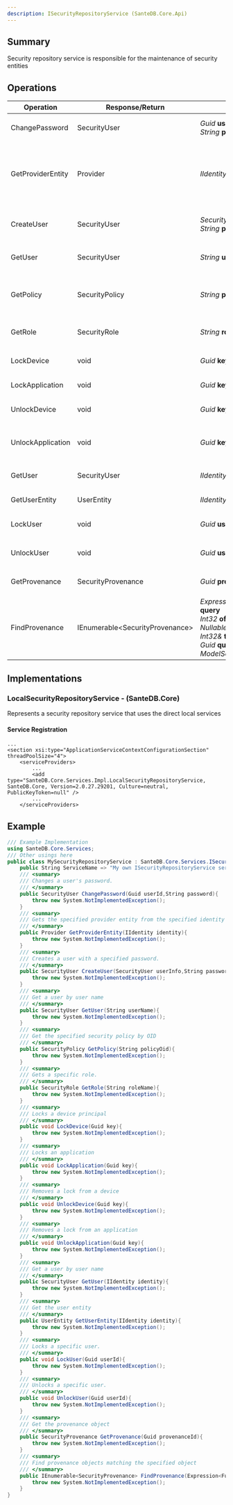 ```yaml
---
description: ISecurityRepositoryService (SanteDB.Core.Api)
---
```


## Summary
Security repository service is responsible for the maintenance of security entities

## Operations

|Operation|Response/Return|Input/Parameter|Description|
|-|-|-|-|
|ChangePassword|SecurityUser|*Guid* **userId**<br/>*String* **password**|Changes a user's password.|
|GetProviderEntity|Provider|*IIdentity* **identity**|Gets the specified provider entity from the specified identity|
|CreateUser|SecurityUser|*SecurityUser* **userInfo**<br/>*String* **password**|Creates a user with a specified password.|
|GetUser|SecurityUser|*String* **userName**|Get a user by user name|
|GetPolicy|SecurityPolicy|*String* **policyOid**|Get the specified security policy by OID|
|GetRole|SecurityRole|*String* **roleName**|Gets a specific role.|
|LockDevice|void|*Guid* **key**|Locks a device principal|
|LockApplication|void|*Guid* **key**|Locks an application|
|UnlockDevice|void|*Guid* **key**|Removes a lock from a device|
|UnlockApplication|void|*Guid* **key**|Removes a lock from an application|
|GetUser|SecurityUser|*IIdentity* **identity**|Get a user by user name|
|GetUserEntity|UserEntity|*IIdentity* **identity**|Get the user entity|
|LockUser|void|*Guid* **userId**|Locks a specific user.|
|UnlockUser|void|*Guid* **userId**|Unlocks a specific user.|
|GetProvenance|SecurityProvenance|*Guid* **provenanceId**|Get the provenance object|
|FindProvenance|IEnumerable&lt;SecurityProvenance>|*Expression&lt;Func&lt;SecurityProvenance,Boolean>>* **query**<br/>*Int32* **offset**<br/>*Nullable&lt;Int32>* **count**<br/>*Int32&* **totalResults**<br/>*Guid* **queryId**<br/>*ModelSort`1[]* **orderBy**|Find provenance objects matching the specified object|

## Implementations


### LocalSecurityRepositoryService - (SanteDB.Core)
Represents a security repository service that uses the direct local services

#### Service Registration
```markup
...
<section xsi:type="ApplicationServiceContextConfigurationSection" threadPoolSize="4">
	<serviceProviders>
		...
		<add type="SanteDB.Core.Services.Impl.LocalSecurityRepositoryService, SanteDB.Core, Version=2.0.27.29201, Culture=neutral, PublicKeyToken=null" />
		...
	</serviceProviders>
```
## Example
```csharp
/// Example Implementation
using SanteDB.Core.Services;
/// Other usings here
public class MySecurityRepositoryService : SanteDB.Core.Services.ISecurityRepositoryService { 
	public String ServiceName => "My own ISecurityRepositoryService service";
	/// <summary>
	/// Changes a user's password.
	/// </summary>
	public SecurityUser ChangePassword(Guid userId,String password){
		throw new System.NotImplementedException();
	}
	/// <summary>
	/// Gets the specified provider entity from the specified identity
	/// </summary>
	public Provider GetProviderEntity(IIdentity identity){
		throw new System.NotImplementedException();
	}
	/// <summary>
	/// Creates a user with a specified password.
	/// </summary>
	public SecurityUser CreateUser(SecurityUser userInfo,String password){
		throw new System.NotImplementedException();
	}
	/// <summary>
	/// Get a user by user name
	/// </summary>
	public SecurityUser GetUser(String userName){
		throw new System.NotImplementedException();
	}
	/// <summary>
	/// Get the specified security policy by OID
	/// </summary>
	public SecurityPolicy GetPolicy(String policyOid){
		throw new System.NotImplementedException();
	}
	/// <summary>
	/// Gets a specific role.
	/// </summary>
	public SecurityRole GetRole(String roleName){
		throw new System.NotImplementedException();
	}
	/// <summary>
	/// Locks a device principal
	/// </summary>
	public void LockDevice(Guid key){
		throw new System.NotImplementedException();
	}
	/// <summary>
	/// Locks an application
	/// </summary>
	public void LockApplication(Guid key){
		throw new System.NotImplementedException();
	}
	/// <summary>
	/// Removes a lock from a device
	/// </summary>
	public void UnlockDevice(Guid key){
		throw new System.NotImplementedException();
	}
	/// <summary>
	/// Removes a lock from an application
	/// </summary>
	public void UnlockApplication(Guid key){
		throw new System.NotImplementedException();
	}
	/// <summary>
	/// Get a user by user name
	/// </summary>
	public SecurityUser GetUser(IIdentity identity){
		throw new System.NotImplementedException();
	}
	/// <summary>
	/// Get the user entity
	/// </summary>
	public UserEntity GetUserEntity(IIdentity identity){
		throw new System.NotImplementedException();
	}
	/// <summary>
	/// Locks a specific user.
	/// </summary>
	public void LockUser(Guid userId){
		throw new System.NotImplementedException();
	}
	/// <summary>
	/// Unlocks a specific user.
	/// </summary>
	public void UnlockUser(Guid userId){
		throw new System.NotImplementedException();
	}
	/// <summary>
	/// Get the provenance object
	/// </summary>
	public SecurityProvenance GetProvenance(Guid provenanceId){
		throw new System.NotImplementedException();
	}
	/// <summary>
	/// Find provenance objects matching the specified object
	/// </summary>
	public IEnumerable<SecurityProvenance> FindProvenance(Expression<Func<SecurityProvenance,Boolean>> query,Int32 offset,Nullable<Int32> count,Int32& totalResults,Guid queryId,ModelSort`1[] orderBy){
		throw new System.NotImplementedException();
	}
}
```
